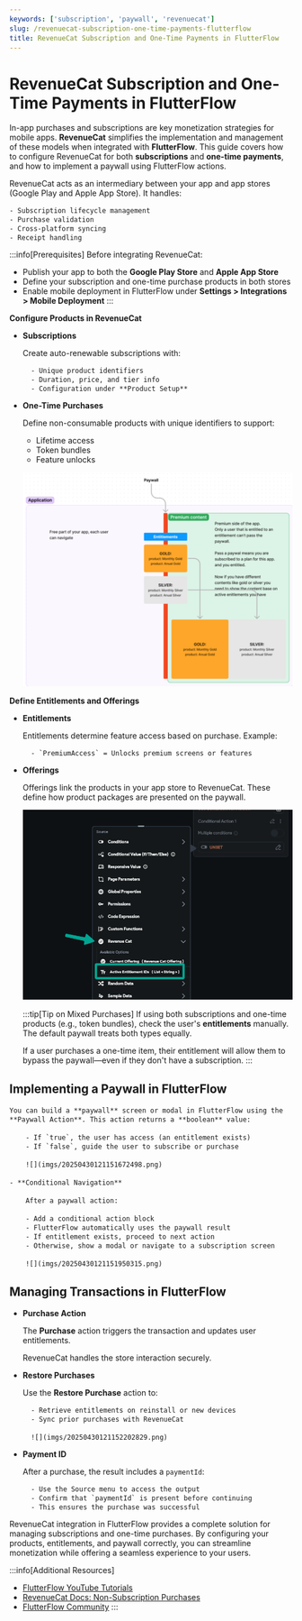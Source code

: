 ```yaml
---
keywords: ['subscription', 'paywall', 'revenuecat']
slug: /revenuecat-subscription-one-time-payments-flutterflow
title: RevenueCat Subscription and One-Time Payments in FlutterFlow
---
```


# RevenueCat Subscription and One-Time Payments in FlutterFlow

In-app purchases and subscriptions are key monetization strategies for mobile apps. **RevenueCat** simplifies the implementation and management of these models when integrated with **FlutterFlow**. This guide covers how to configure RevenueCat for both **subscriptions** and **one-time payments**, and how to implement a paywall using FlutterFlow actions.

RevenueCat acts as an intermediary between your app and app stores (Google Play and Apple App Store). It handles:

    - Subscription lifecycle management
    - Purchase validation
    - Cross-platform syncing
    - Receipt handling

:::info[Prerequisites]
Before integrating RevenueCat:

- Publish your app to both the **Google Play Store** and **Apple App Store**
- Define your subscription and one-time purchase products in both stores
- Enable mobile deployment in FlutterFlow under **Settings > Integrations > Mobile Deployment**
:::

**Configure Products in RevenueCat**

- **Subscriptions**

    Create auto-renewable subscriptions with:

        - Unique product identifiers
        - Duration, price, and tier info
        - Configuration under **Product Setup**

- **One-Time Purchases**

    Define non-consumable products with unique identifiers to support:

    - Lifetime access
    - Token bundles
    - Feature unlocks

    ![](imgs/20250430121151165998.png)

**Define Entitlements and Offerings**

- **Entitlements**

    Entitlements determine feature access based on purchase. Example:

        - `PremiumAccess` = Unlocks premium screens or features

- **Offerings**

    Offerings link the products in your app store to RevenueCat. These define how product packages are presented on the paywall.

    ![](imgs/20250430121151456692.png)

    :::tip[Tip on Mixed Purchases]
    If using both subscriptions and one-time products (e.g., token bundles), check the user's **entitlements** manually. The default paywall treats both types equally.

    If a user purchases a one-time item, their entitlement will allow them to bypass the paywall—even if they don't have a subscription.
    :::

## Implementing a Paywall in FlutterFlow

    You can build a **paywall** screen or modal in FlutterFlow using the **Paywall Action**. This action returns a **boolean** value:

        - If `true`, the user has access (an entitlement exists)
        - If `false`, guide the user to subscribe or purchase

        ![](imgs/20250430121151672498.png)

    - **Conditional Navigation**

        After a paywall action:

        - Add a conditional action block
        - FlutterFlow automatically uses the paywall result
        - If entitlement exists, proceed to next action
        - Otherwise, show a modal or navigate to a subscription screen

        ![](imgs/20250430121151950315.png)

## Managing Transactions in FlutterFlow

- **Purchase Action**

    The **Purchase** action triggers the transaction and updates user entitlements.

    RevenueCat handles the store interaction securely.

- **Restore Purchases**

    Use the **Restore Purchase** action to:

        - Retrieve entitlements on reinstall or new devices
        - Sync prior purchases with RevenueCat

        ![](imgs/20250430121152202829.png)

- **Payment ID**

    After a purchase, the result includes a `paymentId`:

        - Use the Source menu to access the output
        - Confirm that `paymentId` is present before continuing
        - This ensures the purchase was successful

RevenueCat integration in FlutterFlow provides a complete solution for managing subscriptions and one-time purchases. By configuring your products, entitlements, and paywall correctly, you can streamline monetization while offering a seamless experience to your users.

:::info[Additional Resources]
- [FlutterFlow YouTube Tutorials](https://www.youtube.com/@FlutterFlow)
- [RevenueCat Docs: Non-Subscription Purchases](https://www.revenuecat.com/docs/non-subscription-purchases)
- [FlutterFlow Community](https://community.flutterflow.io/)
:::